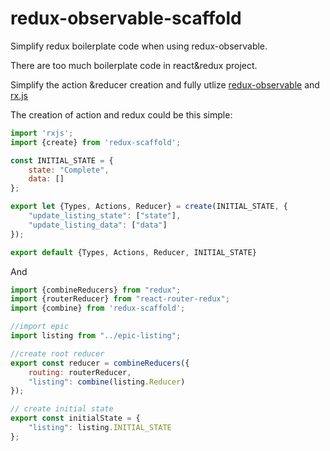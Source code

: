 # redux-observable-scaffold
Simplify redux boilerplate code when using redux-observable.

There are too much boilerplate code in react&redux project.

Simplify the action &reducer creation and fully utlize [redux-observable](https://github.com/redux-observable/redux-observable) and [rx.js](https://github.com/ReactiveX/rxjs)

The creation of action and redux could be this simple:

```js
import 'rxjs';
import {create} from 'redux-scaffold';

const INITIAL_STATE = {
    state: "Complete",
    data: []
};

export let {Types, Actions, Reducer} = create(INITIAL_STATE, {
    "update_listing_state": ["state"],
    "update_listing_data": ["data"]
});

export default {Types, Actions, Reducer, INITIAL_STATE}
```

And 
```js
import {combineReducers} from "redux";
import {routerReducer} from "react-router-redux";
import {combine} from 'redux-scaffold';

//import epic
import listing from "../epic-listing";

//create root reducer
export const reducer = combineReducers({
    routing: routerReducer,
    "listing": combine(listing.Reducer)
});

// create initial state
export const initialState = {
    "listing": listing.INITIAL_STATE
};
```
